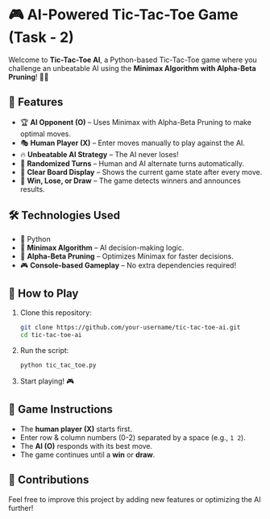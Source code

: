 # 🎮 AI-Powered Tic-Tac-Toe Game  (Task - 2)

Welcome to **Tic-Tac-Toe AI**, a Python-based Tic-Tac-Toe game where you challenge an unbeatable AI using the **Minimax Algorithm with Alpha-Beta Pruning**! 🤖🔥  

## 🚀 Features  
- 🏆 **AI Opponent (O)** – Uses Minimax with Alpha-Beta Pruning to make optimal moves.  
- 🎭 **Human Player (X)** – Enter moves manually to play against the AI.  
- 🔥 **Unbeatable AI Strategy** – The AI never loses!  
- 🎲 **Randomized Turns** – Human and AI alternate turns automatically.  
- 📜 **Clear Board Display** – Shows the current game state after every move.  
- 🏁 **Win, Lose, or Draw** – The game detects winners and announces results.  

## 🛠️ Technologies Used  
- 🐍 Python  
- 🧠 **Minimax Algorithm** – AI decision-making logic.  
- 🔄 **Alpha-Beta Pruning** – Optimizes Minimax for faster decisions.  
- 🎮 **Console-based Gameplay** – No extra dependencies required!  

## 📌 How to Play  
1. Clone this repository:  
   ```bash
   git clone https://github.com/your-username/tic-tac-toe-ai.git
   cd tic-tac-toe-ai
   ```
2. Run the script:  
   ```bash
   python tic_tac_toe.py
   ```
3. Start playing! 🎮  

## 🎯 Game Instructions  
- The **human player (X)** starts first.  
- Enter row & column numbers (0-2) separated by a space (e.g., `1 2`).  
- The **AI (O)** responds with its best move.  
- The game continues until a **win** or **draw**.  

## 🤝 Contributions  
Feel free to improve this project by adding new features or optimizing the AI further!  
